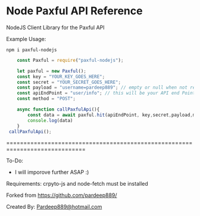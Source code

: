 Node Paxful API Reference
=============================================================================

NodeJS Client Library for the Paxful API

Example Usage:

`npm i paxful-nodejs`

```javascript
    const Paxful = require("paxful-nodejs");

    let paxful = new Paxful();
    const key = "YOUR_KEY_GOES_HERE";
    const secret = "YOUR_SECRET_GOES_HERE";
    const payload = "username=pardeep889"; // empty or null when not required :)
    const apiEndPoint = "user/info"; // this will be your API end Point
    const method = "POST";

    async function callPaxfulApi(){
        const data = await paxful.hit(apiEndPoint, key,secret,payload,method);
        console.log(data)
    }
 callPaxfulApi();


```
=============================================================================

To-Do: 
- I will imporove further ASAP :) 

Requirements: crpyto-js and node-fetch must be installed

Forked from https://github.com/pardeep889/

Created By: Pardeep889@hotmail.com
